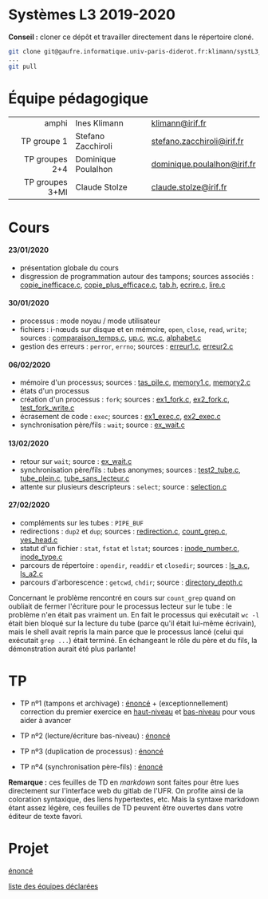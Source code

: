 Systèmes L3 2019-2020
=================

**Conseil :** cloner ce dépôt et travailler directement dans le répertoire cloné.

```bash
git clone git@gaufre.informatique.univ-paris-diderot.fr:klimann/systL3_2019-2020.git
...
git pull
```

# Équipe pédagogique

| | | |
|---:|---|---|
| amphi | Ines Klimann | klimann@irif.fr |
| TP groupe 1 | Stefano Zacchiroli | stefano.zacchiroli@irif.fr |
| TP groupes 2+4 | Dominique Poulalhon | dominique.poulalhon@irif.fr |
| TP groupes 3+MI | Claude Stolze | claude.stolze@irif.fr |

# Cours

#### 23/01/2020

* présentation globale du cours
* disgression de programmation autour des tampons; sources associés :
  [copie_inefficace.c](Cours/20200123/copie_inefficace.c),
  [copie_plus_efficace.c](Cours/20200123/copie_plus_efficace.c), [tab.h](Cours/20200123/tab.h),
  [ecrire.c](Cours/20200123/ecrire.c), [lire.c](Cours/20200123/lire.c)


#### 30/01/2020

* processus : mode noyau / mode utilisateur
* fichiers : i-nœuds sur disque et en mémoire, `open`, `close`, `read`, `write`; sources : [comparaison_temps.c](Cours/20200130/comparaison_temps.c), [up.c](Cours/20200130/up.c), [wc.c](Cours/20200130/wc.c), [alphabet.c](Cours/20200130/alphabet.c)
* gestion des erreurs : `perror`, `errno`; sources : [erreur1.c](Cours/20200130/erreur1.c), [erreur2.c](Cours/20200130/erreur2.c)

#### 06/02/2020

* mémoire d'un processus; sources : [tas_pile.c](Cours/20200206/tas_pile.c), [memory1.c](Cours/20200206/memory1.c), [memory2.c](Cours/20200206/memory2.c)
* états d'un processus
* création d'un processus : `fork`; sources : [ex1_fork.c](Cours/20200206/ex1_fork.c), [ex2_fork.c](Cours/20200206/ex2_fork.c), [test_fork_write.c](Cours/20200206/test_fork_write.c)
* écrasement de code : `exec`; sources : [ex1_exec.c](Cours/20200206/ex1_exec.c), [ex2_exec.c](Cours/20200206/ex2_exec.c)
* synchronisation père/fils : `wait`; source : [ex_wait.c](Cours/20200206/ex_wait.c)

#### 13/02/2020

* retour sur `wait`; source : [ex_wait.c](Cours/20200213/ex_wait.c)
* synchronisation père/fils : tubes anonymes; sources :
  [test2_tube.c](Cours/20200213/test2_tube.c),
  [tube_plein.c](Cours/20200213/tube_plein.c),
  [tube_sans_lecteur.c](Cours/20200213/tube_sans_lecteur.c)
* attente sur plusieurs descripteurs : `select`; source : [selection.c](Cours/20200213/selection.c)

#### 27/02/2020

* compléments sur les tubes : `PIPE_BUF`
* redirections : `dup2` et `dup`; sources :
  [redirection.c](Cours/20200227/redirection.c),
  [count_grep.c](Cours/20200227/count_grep.c),
  [yes_head.c](Cours/20200227/yes_head.c)
* statut d'un fichier : `stat`, `fstat` et `lstat`; sources :
  [inode_number.c](Cours/20200227/inode_number.c),
  [inode_type.c](Cours/20200227/inode_type.c)
* parcours de répertoire : `opendir`, `readdir` et `closedir`;
  sources : [ls_a.c](Cours/20200227/ls_a.c),
  [ls_a2.c](Cours/20200227/ls_a2.c)
* parcours d'arborescence : `getcwd`, `chdir`; source :
  [directory_depth.c](Cours/20200227/directory_depth.c)
  
Concernant le problème rencontré en cours sur `count_grep` quand on
oubliait de fermer l'écriture pour le processus lecteur sur le tube : le
problème n'en était pas vraiment un. En fait le processus qui
exécutait `wc -l` était bien bloqué sur la lecture du tube (parce
qu'il était lui-même écrivain), mais le shell avait repris la main
parce que le processus lancé (celui qui exécutait `grep ...`) était
terminé. En échangeant le rôle du père et du fils, la démonstration
aurait été plus parlante!

# TP

* TP nº1 (tampons et archivage) : [énoncé](TP1/tp1.md) + (exceptionnellement) correction du premier exercice en [haut-niveau](TP1/listar_haut_niveau.c) et [bas-niveau](TP1/listar_bas_niveau.c) pour vous aider à avancer

* TP nº2 (lecture/écriture bas-niveau) : [énoncé](TP2/tp2.md)

* TP nº3 (duplication de processus) : [énoncé](TP3/tp3.md)

* TP nº4 (synchronisation père-fils) : [énoncé](TP4/tp4.md)

**Remarque :** ces feuilles de TD en *markdown* sont faites pour être lues directement sur l'interface web du gitlab de l'UFR. On profite ainsi de la coloration syntaxique, des liens hypertextes, etc. Mais la syntaxe markdown étant assez légère, ces feuilles de TD peuvent être ouvertes dans votre éditeur de texte favori.


# Projet

[énoncé](Projet/projet.md)

[liste des équipes déclarées](Projet/equipes.md)
